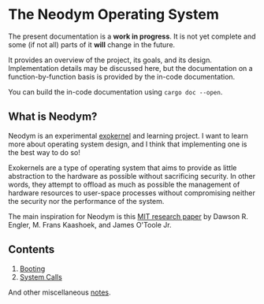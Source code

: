 # The Neodym Operating System

The present documentation is a **work in progress**. It is not yet complete and some (if not all)
parts of it **will** change in the future.

It provides an overview of the project, its goals, and its design. Implementation details may be
discussed here, but the documentation on a function-by-function basis is provided by the in-code
documentation.

You can build the in-code documentation using `cargo doc --open`.

## What is Neodym?

Neodym is an experimental [exokernel](https://en.wikipedia.org/wiki/Exokernel) and learning
project. I want to learn more about operating system design, and I think that implementing one
is the best way to do so!

Exokernels are a type of operating system that aims to provide as little abstraction to the
hardware as possible without sacrificing security. In other words, they attempt to offload as much
as possible the management of hardware resources to user-space processes without compromising
neither the security nor the performance of the system.

The main inspiration for Neodym is this
[MIT research paper](https://pdos.csail.mit.edu/6.828/2008/readings/engler95exokernel.pdf) by
Dawson R. Engler, M. Frans Kaashoek, and James O'Toole Jr.

## Contents

1. [Booting](booting.md)
2. [System Calls](system_calls.md)

And other miscellaneous [notes](notes.md).
